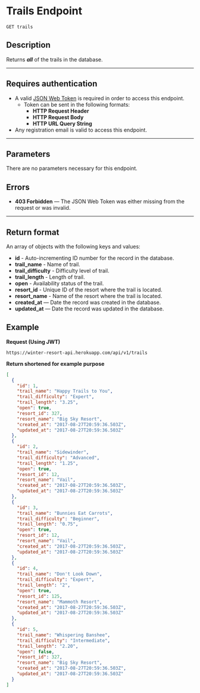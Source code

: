 # Trails Endpoint

```
GET trails
```

## Description

Returns _**all**_ of the trails in the database.

--------------------------------------------------------------------------------

## Requires authentication

- A valid [JSON Web Token](https://jwt.io/) is required in order to access this endpoint.
  - Token can be sent in the following formats:
    - **HTTP Request Header**
    - **HTTP Request Body**
    - **HTTP URL Query String**
- Any registration email is valid to access this endpoint.

--------------------------------------------------------------------------------

## Parameters

There are no parameters necessary for this endpoint.

## Errors

- **403 Forbidden** — The JSON Web Token was either missing from the request or was invalid.

--------------------------------------------------------------------------------

## Return format

An array of objects with the following keys and values:

- **id** - Auto-incrementing ID number for the record in the database.
- **trail_name** - Name of trail.
- **trail_difficulty** - Difficulty level of trail.
- **trail_length** - Length of trail.
- **open** - Availability status of the trail.
- **resort_id** - Unique ID of the resort where the trail is located.
- **resort_name** - Name of the resort where the trail is located.
- **created_at** — Date the record was created in the database.
- **updated_at** — Date the record was updated in the database.

## Example

**Request (Using JWT)**

```
https://winter-resort-api.herokuapp.com/api/v1/trails
```

**Return shortened for example purpose**

```json
[
  {
    "id": 1,
    "trail_name": "Happy Trails to You",
    "trail_difficulty": "Expert",
    "trail_length": "3.25",
    "open": true,
    "resort_id": 327,
    "resort_name": "Big Sky Resort",
    "created_at": "2017-08-27T20:59:36.503Z",
    "updated_at": "2017-08-27T20:59:36.503Z"
  },
  {
    "id": 2,
    "trail_name": "Sidewinder",
    "trail_difficulty": "Advanced",
    "trail_length": "1.25",
    "open": true,
    "resort_id": 12,
    "resort_name": "Vail",
    "created_at": "2017-08-27T20:59:36.503Z",
    "updated_at": "2017-08-27T20:59:36.503Z"
  },
  {
    "id": 3,
    "trail_name": "Bunnies Eat Carrots",
    "trail_difficulty": "Beginner",
    "trail_length": "0.75",
    "open": true,
    "resort_id": 12,
    "resort_name": "Vail",
    "created_at": "2017-08-27T20:59:36.503Z",
    "updated_at": "2017-08-27T20:59:36.503Z"
  },
  {
    "id": 4,
    "trail_name": "Don't Look Down",
    "trail_difficulty": "Expert",
    "trail_length": "2",
    "open": true,
    "resort_id": 125,
    "resort_name": "Mammoth Resort",
    "created_at": "2017-08-27T20:59:36.503Z",
    "updated_at": "2017-08-27T20:59:36.503Z"
  },
  {
    "id": 5,
    "trail_name": "Whispering Banshee",
    "trail_difficulty": "Intermediate",
    "trail_length": "2.20",
    "open": false,
    "resort_id": 327,
    "resort_name": "Big Sky Resort",
    "created_at": "2017-08-27T20:59:36.503Z",
    "updated_at": "2017-08-27T20:59:36.503Z"
  }
]
```
